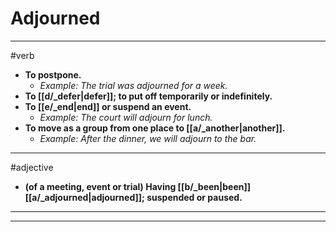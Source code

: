 # Adjourned
---
#verb
- **To postpone.**
	- _Example: The trial was adjourned for a week._
- **To [[d/_defer|defer]]; to put off temporarily or indefinitely.**
- **To [[e/_end|end]] or suspend an event.**
	- _Example: The court will adjourn for lunch._
- **To move as a group from one place to [[a/_another|another]].**
	- _Example: After the dinner, we will adjourn to the bar._
---
#adjective
- **(of a meeting, event or trial) Having [[b/_been|been]] [[a/_adjourned|adjourned]]; suspended or paused.**
---
---

